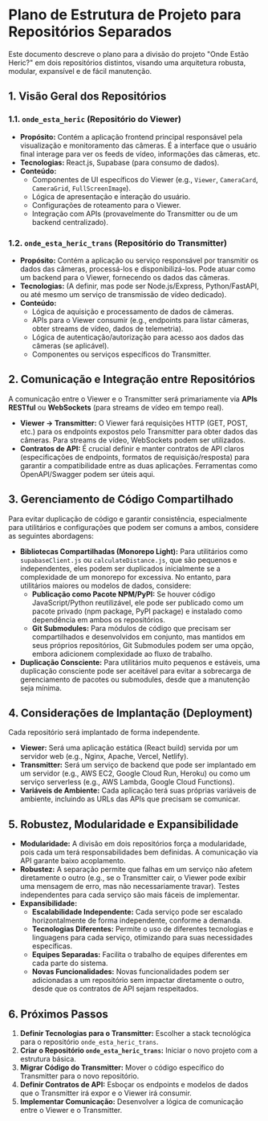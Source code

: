 # Plano de Estrutura de Projeto para Repositórios Separados

Este documento descreve o plano para a divisão do projeto "Onde Estão Heric?" em dois repositórios distintos, visando uma arquitetura robusta, modular, expansível e de fácil manutenção.

## 1. Visão Geral dos Repositórios

### 1.1. `onde_esta_heric` (Repositório do Viewer)

*   **Propósito:** Contém a aplicação frontend principal responsável pela visualização e monitoramento das câmeras. É a interface que o usuário final interage para ver os feeds de vídeo, informações das câmeras, etc.
*   **Tecnologias:** React.js, Supabase (para consumo de dados).
*   **Conteúdo:**
    *   Componentes de UI específicos do Viewer (e.g., `Viewer`, `CameraCard`, `CameraGrid`, `FullScreenImage`).
    *   Lógica de apresentação e interação do usuário.
    *   Configurações de roteamento para o Viewer.
    *   Integração com APIs (provavelmente do Transmitter ou de um backend centralizado).

### 1.2. `onde_esta_heric_trans` (Repositório do Transmitter)

*   **Propósito:** Contém a aplicação ou serviço responsável por transmitir os dados das câmeras, processá-los e disponibilizá-los. Pode atuar como um backend para o Viewer, fornecendo os dados das câmeras.
*   **Tecnologias:** (A definir, mas pode ser Node.js/Express, Python/FastAPI, ou até mesmo um serviço de transmissão de vídeo dedicado).
*   **Conteúdo:**
    *   Lógica de aquisição e processamento de dados de câmeras.
    *   APIs para o Viewer consumir (e.g., endpoints para listar câmeras, obter streams de vídeo, dados de telemetria).
    *   Lógica de autenticação/autorização para acesso aos dados das câmeras (se aplicável).
    *   Componentes ou serviços específicos do Transmitter.

## 2. Comunicação e Integração entre Repositórios

A comunicação entre o Viewer e o Transmitter será primariamente via **APIs RESTful** ou **WebSockets** (para streams de vídeo em tempo real).

*   **Viewer -> Transmitter:** O Viewer fará requisições HTTP (GET, POST, etc.) para os endpoints expostos pelo Transmitter para obter dados das câmeras. Para streams de vídeo, WebSockets podem ser utilizados.
*   **Contratos de API:** É crucial definir e manter contratos de API claros (especificações de endpoints, formatos de requisição/resposta) para garantir a compatibilidade entre as duas aplicações. Ferramentas como OpenAPI/Swagger podem ser úteis aqui.

## 3. Gerenciamento de Código Compartilhado

Para evitar duplicação de código e garantir consistência, especialmente para utilitários e configurações que podem ser comuns a ambos, considere as seguintes abordagens:

*   **Bibliotecas Compartilhadas (Monorepo Light):** Para utilitários como `supabaseClient.js` ou `calculateDistance.js`, que são pequenos e independentes, eles podem ser duplicados inicialmente se a complexidade de um monorepo for excessiva. No entanto, para utilitários maiores ou modelos de dados, considere:
    *   **Publicação como Pacote NPM/PyPI:** Se houver código JavaScript/Python reutilizável, ele pode ser publicado como um pacote privado (npm package, PyPI package) e instalado como dependência em ambos os repositórios.
    *   **Git Submodules:** Para módulos de código que precisam ser compartilhados e desenvolvidos em conjunto, mas mantidos em seus próprios repositórios, Git Submodules podem ser uma opção, embora adicionem complexidade ao fluxo de trabalho.
*   **Duplicação Consciente:** Para utilitários muito pequenos e estáveis, uma duplicação consciente pode ser aceitável para evitar a sobrecarga de gerenciamento de pacotes ou submodules, desde que a manutenção seja mínima.

## 4. Considerações de Implantação (Deployment)

Cada repositório será implantado de forma independente.

*   **Viewer:** Será uma aplicação estática (React build) servida por um servidor web (e.g., Nginx, Apache, Vercel, Netlify).
*   **Transmitter:** Será um serviço de backend que pode ser implantado em um servidor (e.g., AWS EC2, Google Cloud Run, Heroku) ou como um serviço serverless (e.g., AWS Lambda, Google Cloud Functions).
*   **Variáveis de Ambiente:** Cada aplicação terá suas próprias variáveis de ambiente, incluindo as URLs das APIs que precisam se comunicar.

## 5. Robustez, Modularidade e Expansibilidade

*   **Modularidade:** A divisão em dois repositórios força a modularidade, pois cada um terá responsabilidades bem definidas. A comunicação via API garante baixo acoplamento.
*   **Robustez:** A separação permite que falhas em um serviço não afetem diretamente o outro (e.g., se o Transmitter cair, o Viewer pode exibir uma mensagem de erro, mas não necessariamente travar). Testes independentes para cada serviço são mais fáceis de implementar.
*   **Expansibilidade:**
    *   **Escalabilidade Independente:** Cada serviço pode ser escalado horizontalmente de forma independente, conforme a demanda.
    *   **Tecnologias Diferentes:** Permite o uso de diferentes tecnologias e linguagens para cada serviço, otimizando para suas necessidades específicas.
    *   **Equipes Separadas:** Facilita o trabalho de equipes diferentes em cada parte do sistema.
    *   **Novas Funcionalidades:** Novas funcionalidades podem ser adicionadas a um repositório sem impactar diretamente o outro, desde que os contratos de API sejam respeitados.

## 6. Próximos Passos

1.  **Definir Tecnologias para o Transmitter:** Escolher a stack tecnológica para o repositório `onde_esta_heric_trans`.
2.  **Criar o Repositório `onde_esta_heric_trans`:** Iniciar o novo projeto com a estrutura básica.
3.  **Migrar Código do Transmitter:** Mover o código específico do Transmitter para o novo repositório.
4.  **Definir Contratos de API:** Esboçar os endpoints e modelos de dados que o Transmitter irá expor e o Viewer irá consumir.
5.  **Implementar Comunicação:** Desenvolver a lógica de comunicação entre o Viewer e o Transmitter.
